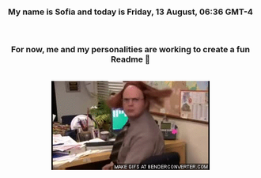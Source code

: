


<div align="center">
<h3 >My name is Sofia and today is Friday, 13 August, 06:36 GMT-4</h3><br>
<h3 >For now, me and my personalities are working to create a fun Readme 👋
</h3><br>
<img src='img/dwight.gif' alt='working...'/>
</div>
